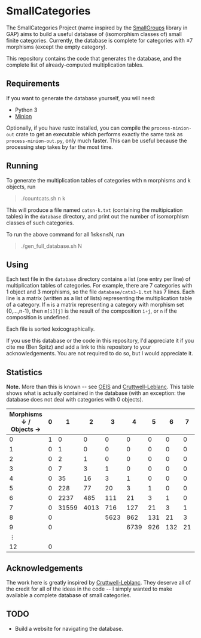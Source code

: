 # SmallCategories

The SmallCategories Project (name inspired by the [SmallGroups](https://docs.gap-system.org/pkg/smallgrp/doc/chap1.html) library in GAP) aims to build a useful database of (isomorphism classes of) small finite categories. Currently, the database is complete for categories with ≤7 morphisms (except the empty category).

This repository contains the code that generates the database, and the complete list of already-computed multiplication tables.

## Requirements

If you want to generate the database yourself, you will need:

* Python 3
* [Minion](https://github.com/minion/minion)

Optionally, if you have rustc installed, you can compile the `process-minion-out` crate to get an executable which performs exactly the same task as `process-minion-out.py`, only much faster. This can be useful because the processing step takes by far the most time.

## Running

To generate the multiplication tables of categories with n morphisms and k objects, run

> ./countcats.sh n k

This will produce a file named `catsn-k.txt` (containing the multipication tables) in the `database` directory, and print out the number of isomorphism classes of such categories.

To run the above command for all 1≤k≤n≤N, run

> ./gen_full_database.sh N

## Using

Each text file in the `database` directory contains a list (one entry per line) of multiplication tables of categories. For example, there are 7 categories with 1 object and 3 morphisms, so the file `database/cats3-1.txt` has 7 lines. Each line is a matrix (written as a list of lists) representing the multiplication table of a category. If `m` is a matrix representing a category with morphism set {0,...,n-1}, then `m[i][j]` is the result of the composition `i∘j`, or `n` if the composition is undefined.

Each file is sorted lexicographically.

If you use this database or the code in this repository, I'd appreciate it if you cite me (Ben Spitz) and add a link to this repository to your acknowledgements. You are not required to do so, but I would appreciate it.

## Statistics

**Note.** More than this is known -- see [OEIS](https://oeis.org/A125696) and [Cruttwell-Leblanc](https://www.reluctantm.com/gcruttw/publications/ams2014CruttwellCountingFiniteCats.pdf). This table shows what is actually contained in the database (with an exception: the database does not deal with categories with 0 objects).

| Morphisms ↓ / Objects → | 0 | 1     | 2    | 3    | 4    | 5   | 6   | 7  | 8   | 9 | Total     |
|-------------------------|---|-------|------|------|------|-----|-----|----|-----|---|-----------|
| 0                       | 1 | 0     | 0    | 0    | 0    | 0   | 0   | 0  | 0   | 0 | **1**     |
| 1                       | 0 | 1     | 0    | 0    | 0    | 0   | 0   | 0  | 0   | 0 | **1**     |
| 2                       | 0 | 2     | 1    | 0    | 0    | 0   | 0   | 0  | 0   | 0 | **3**     |
| 3                       | 0 | 7     | 3    | 1    | 0    | 0   | 0   | 0  | 0   | 0 | **11**    |
| 4                       | 0 | 35    | 16   | 3    | 1    | 0   | 0   | 0  | 0   | 0 | **55**    |
| 5                       | 0 | 228   | 77   | 20   | 3    | 1   | 0   | 0  | 0   | 0 | **329**   |
| 6                       | 0 | 2237  | 485  | 111  | 21   | 3   | 1   | 0  | 0   | 0 | **2858**  |
| 7                       | 0 | 31559 | 4013 | 716  | 127  | 21  | 3   | 1  | 0   | 0 | **36440** |
| 8                       | 0 |       |      | 5623 | 862  | 131 | 21  | 3  | 1   | 0 |           |
| 9                       | 0 |       |      |      | 6739 | 926 | 132 | 21 | 3   | 1 |           |
| ⋮                       |   |       |      |      |      |     |     |    |     |   |           |
| 12                      | 0 |       |      |      |      |     |     |    | 950 |   |           |

## Acknowledgements

The work here is greatly inspired by [Cruttwell-Leblanc](https://www.reluctantm.com/gcruttw/publications/ams2014CruttwellCountingFiniteCats.pdf). They deserve all of the credit for all of the ideas in the code -- I simply wanted to make available a complete database of small categories.

## TODO

* Build a website for navigating the database.